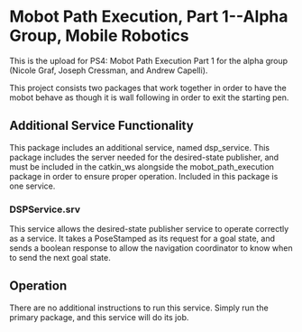 # Mobot Path Execution, Part 1--Alpha Group, Mobile Robotics
This is the upload for PS4: Mobot Path Execution Part 1 for the alpha group (Nicole Graf, Joseph Cressman, and Andrew Capelli).

This project consists two packages that work together in order to have the mobot behave as though it is wall following in order to exit the starting pen. 

## Additional Service Functionality
This package includes an additional service, named dsp_service. This package includes the server needed for the desired-state publisher, and must be included in the catkin_ws alongside the mobot_path_execution package in order to ensure proper operation. Included in this package is one service.

### DSPService.srv
This service allows the desired-state publisher service to operate correctly as a service. It takes a PoseStamped as its request for a goal state, and sends a boolean response to allow the navigation coordinator to know when to send the next goal state.

## Operation
There are no additional instructions to run this service. Simply run the primary package, and this service will do its job.

